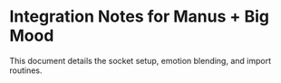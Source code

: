 # Integration Notes for Manus + Big Mood

This document details the socket setup, emotion blending, and import routines.